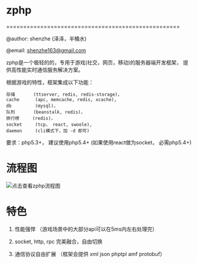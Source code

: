 zphp
====

===================================================

@author: shenzhe (泽泽，半桶水)

@email: shenzhe163@gmail.com

zphp是一个极轻的的，专用于游戏(社交，网页，移动)的服务器端开发框架， 提供高性能实时通信服务解决方案。

根据游戏的特性，框架集成以下功能：

    存储       (ttserver, redis, redis-storage)，
    cache      (apc, memcache, redis, xcache), 
    db         (mysql)，
    队列       (beanstalk, redis)，
    排行榜     (redis)，
    socket     (tcp， react, swoole),
    daemon     (cli模式下，加 -d 即可)

要求：php5.3+， 建议使用php5.4+  (如果使用react做为socket，  必需php5.4+)

流程图
=======
![点击查看zphp流程图](https://github.com/shenzhe/zphp/blob/master/zphp_jg.jpg "zphp流程图") 


特色
======================

1) 性能强悍  （游戏场景中的大部分api可以在5ms内左右处理完）

2) socket, http, rpc 完美融合，自由切换

3) 通信协议自由扩展 （框架会提供 xml json phptpl amf protobuf）

